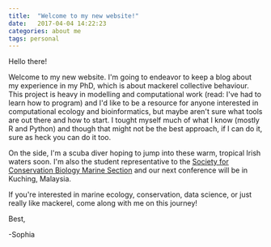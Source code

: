 ```yaml
---
title:  "Welcome to my new website!"
date:   2017-04-04 14:22:23
categories: about me
tags: personal
---
```

Hello there! 

Welcome to my new website. I'm going to endeavor to keep a blog about my experience in my PhD, which is about mackerel collective behaviour. This project is heavy in modelling and computational work (read: I've had to learn how to program) and I'd like to be a resource for anyone interested in computational ecology and bioinformatics, but maybe aren't sure what tools are out there and how to start. I tought myself much of what I know (mostly R and Python) and though that might not be the best approach, if I can do it, sure as heck you can do it too.

On the side, I'm a scuba diver hoping to jump into these warm, tropical Irish waters soon. I'm also the student representative to the [Society for Conservation Biology Marine Section] and our next conference will be in Kuching, Malaysia.

If you're interested in marine ecology, conservation, data science, or just really like mackerel, come along with me on this journey!

Best,

-Sophia

[Society for Conservation Biology Marine Section]:      https://conbio.org/groups/sections/marine
